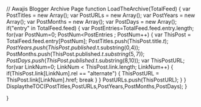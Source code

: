 // Awajis Blogger Archive Page
function LoadTheArchive(TotalFeed) 
{
    var PostTitles = new Array();
    var PostURLs = new Array();
    var PostYears = new Array();
    var PostMonths = new Array();
    var PostDays = new Array();
    if("entry" in TotalFeed.feed) 
    {
				var PostEntries=TotalFeed.feed.entry.length;
				for(var PostNum=0; PostNum<PostEntries ; PostNum++) 
	{
	    var ThisPost = TotalFeed.feed.entry[PostNum];
	    PostTitles.push(ThisPost.title.$t);
	    PostYears.push(ThisPost.published.$t.substring(0,4));
	    PostMonths.push(ThisPost.published.$t.substring(5,7));
	    PostDays.push(ThisPost.published.$t.substring(8,10));
	    var ThisPostURL;
	    for(var LinkNum=0; LinkNum < ThisPost.link.length; LinkNum++) 
	    {
			if(ThisPost.link[LinkNum].rel == "alternate") 
		{
		    ThisPostURL = ThisPost.link[LinkNum].href;
		    break
		}
	    }
	    	PostURLs.push(ThisPostURL);
	}
    }
    		DisplaytheTOC(PostTitles,PostURLs,PostYears,PostMonths,PostDays);
}

			
}

